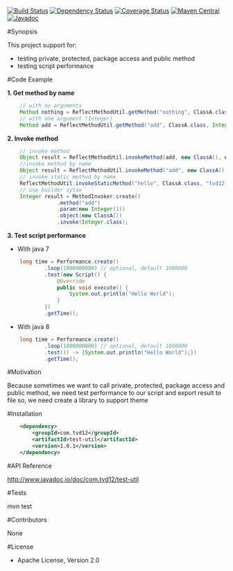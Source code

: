 [![Build Status](https://travis-ci.org/tvd12/test-util.svg?branch=master)](https://travis-ci.org/tvd12/test-util)
[![Dependency Status](https://www.versioneye.com/user/projects/5717990efcd19a00415b1f61/badge.svg?style=flat)](https://www.versioneye.com/user/projects/5717990efcd19a00415b1f61)
[![Coverage Status](https://coveralls.io/repos/github/tvd12/test-util/badge.svg?branch=master)](https://coveralls.io/github/tvd12/test-util?branch=master)
[![Maven Central](https://maven-badges.herokuapp.com/maven-central/com.tvd12/test-util/badge.svg)](https://maven-badges.herokuapp.com/maven-central/com.tvd12/test-util)
[![Javadoc](https://javadoc-emblem.rhcloud.com/doc/com.tvd12/test-util/badge.svg)](http://www.javadoc.io/doc/com.tvd12/test-util)

#Synopsis

This project support for: 
- testing private, protected, package access and public method
- testing script performance

#Code Example

**1. Get method by name**

```java
	// with no arguments
	Method nothing = ReflectMethodUtil.getMethod("nothing", ClassA.class);
	// with one argument (Integer)
	Method add = ReflectMethodUtil.getMethod("add", ClassA.class, Integer.class);
```

**2. Invoke method**
```java
	// invoke method
	Object result = ReflectMethodUtil.invokeMethod(add, new ClassA(), new Integer(1));
	//invoke method by name
	Object result = ReflectMethodUtil.invokeMethod("add", new ClassA(), new Integer(1));
	// invoke static method by name
	ReflectMethodUtil.invokeStaticMethod("hello", ClassA.class, "tvd12.com");
	// use builder sytax
	Integer result = MethodInvoker.create()
                .method("add")
                .param(new Integer(1))
                .object(new ClassA())
                .invoke(Integer.class);
```

**3. Test script performance**
- With java 7
```java
	long time = Performance.create()
            .loop(1000000000) // optional, default 1000000
            .test(new Script() {
                @Override
                public void execute() {
                	System.out.println("Hello World");
                }
            })
            .getTime();
```
- With java 8
```java
	long time = Performance.create()
            .loop(1000000000) // optional, default 1000000
            .test(() -> {System.out.println("Hello World");})
            .getTime();
```
#Motivation

Because sometimes we want to call private, protected, package access and public method,
we need test performance to our script and export result to file
so, we need create a library to support theme

#Installation

```xml
	<dependency>
		<groupId>com.tvd12</groupId>
		<artifactId>test-util</artifactId>
		<version>1.0.1</version>
	</dependency>
```
#API Reference

http://www.javadoc.io/doc/com.tvd12/test-util

#Tests

mvn test

#Contributors

None

#License

- Apache License, Version 2.0
	


